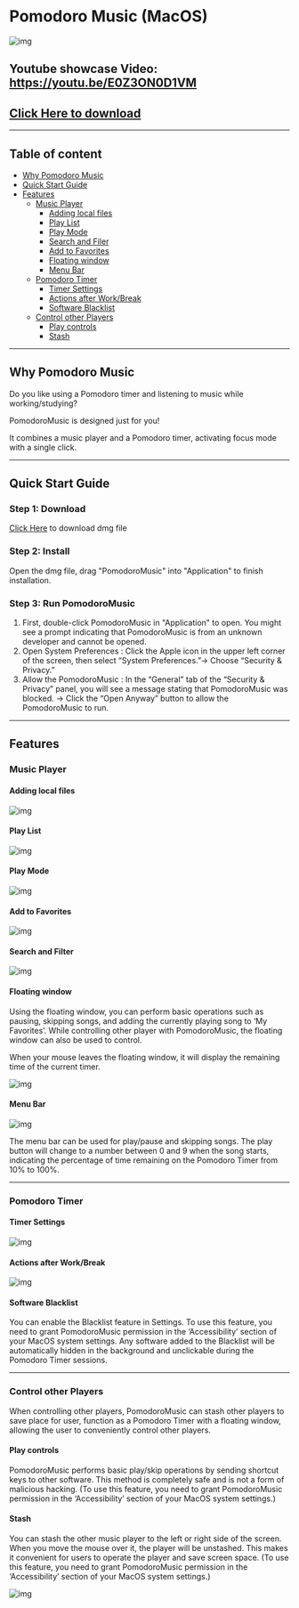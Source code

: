 # Pomodoro Music (MacOS)

![img](images/icon.png)

## Youtube showcase Video: https://youtu.be/E0Z3ON0D1VM

## [Click Here to download](https://github.com/finsterniz/PomodoroMusic/raw/main/PomodoroMusic.dmg)

---

## Table of content
- [Why Pomodoro Music](#why-pomodoro-music)
- [Quick Start Guide](#quick-start-guide)
- [Features](#features)
  - [Music Player](#music-player)
    - [Adding local files](#adding-local-files)
    - [Play List](#play-list)
    - [Play Mode](#play-mode)
    - [Search and Filer](#search&filter)
    - [Add to Favorites](#add-to-favorites)
    - [Floating window](#floating-window)
    - [Menu Bar](#menu-bar)
  - [Pomodoro Timer](#pomodoro-timer)
    - [Timer Settings](#timer-settings)
    - [Actions after Work/Break](#actions-after-work&break)
    - [Software Blacklist](#software-blacklist)
  - [Control other Players](#control-other-players)
    - [Play controls](#basic-control)
    - [Stash](#stash)
---

## Why Pomodoro Music

Do you like using a Pomodoro timer and listening to music while working/studying?

PomodoroMusic is designed just for you!

It combines a music player and a Pomodoro timer, activating focus mode with a single click.

---

## Quick Start Guide
### Step 1: Download
[Click Here](https://github.com/finsterniz/PomodoroMusic/raw/main/PomodoroMusic.dmg)  to download dmg file
### Step 2: Install
Open the dmg file, drag "PomodoroMusic" into "Application" to finish installation.
### Step 3: Run PomodoroMusic
  1.	First, double-click PomodoroMusic in "Application" to open. You might see a prompt indicating that PomodoroMusic is from an unknown developer and cannot be opened.
  2.	Open System Preferences : Click the Apple icon in the upper left corner of the screen, then select “System Preferences.”->	Choose “Security & Privacy.”
  3.	Allow the PomodoroMusic : In the “General” tab of the “Security & Privacy” panel, you will see a message stating that PomodoroMusic was blocked. -> Click the “Open Anyway” button to allow the PomodoroMusic to run.
---

## Features

### Music Player
#### Adding local files

![img](images/adding-local-files.png)

#### Play List
![img](images/play-list.png)

#### Play Mode
![img](images/play-mode.png)

#### Add to Favorites

![img](images/add-to-favorites.png)

#### Search and Filter
![img](images/search-and-filter.png)

#### Floating window
Using the floating window, you can perform basic operations such as pausing, skipping songs, and adding the currently playing song to ‘My Favorites’. While controlling other player with PomodoroMusic, the floating window can also be used to control.

When your mouse leaves the floating window, it will display the remaining time of the current timer.

![img](images/floating-window.gif)

#### Menu Bar
![img](images/menu-bar.png)

The menu bar can be used for play/pause and skipping songs. The play button will change to a number between 0 and 9 when the song starts, indicating the percentage of time remaining on the Pomodoro Timer from 10% to 100%.

---

### Pomodoro Timer

#### Timer Settings
![img](images/timer-settings.png)

#### Actions after Work/Break
![img](images/play-list.png)

#### Software Blacklist
You can enable the Blacklist feature in Settings. To use this feature, you need to grant PomodoroMusic permission in the ‘Accessibility’ section of your MacOS system settings. Any software added to the Blacklist will be automatically hidden in the background and unclickable during the Pomodoro Timer sessions.

---

### Control other Players
When controlling other players, PomodoroMusic can stash other players to save place for user, function as a Pomodoro Timer with a floating window, allowing the user to conveniently control other players.

#### Play controls

PomodoroMusic performs basic play/skip operations by sending shortcut keys to other software. This method is completely safe and is not a form of malicious hacking. (To use this feature, you need to grant PomodoroMusic permission in the ‘Accessibility’ section of your MacOS system settings.)

#### Stash
You can stash the other music player to the left or right side of the screen. When you move the mouse over it, the player will be unstashed. This makes it convenient for users to operate the player and save screen space. (To use this feature, you need to grant PomodoroMusic permission in the ‘Accessibility’ section of your MacOS system settings.)

![img](images/stash.gif)


